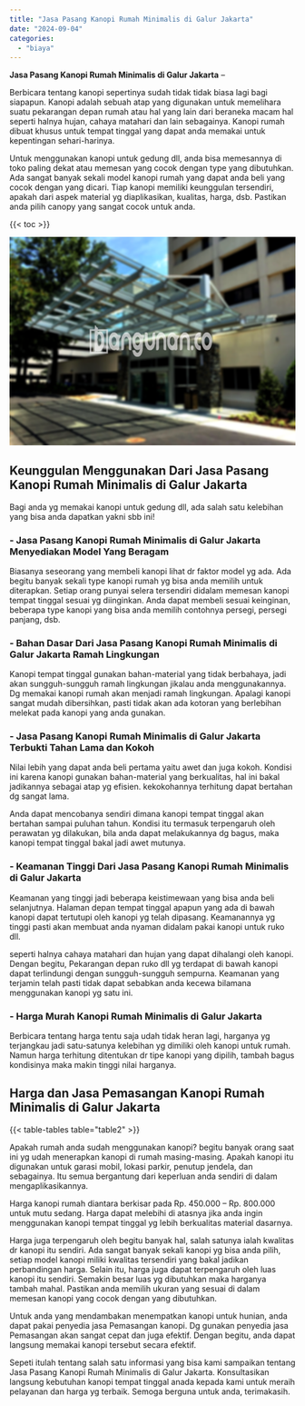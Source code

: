 ```yaml
---
title: "Jasa Pasang Kanopi Rumah Minimalis di Galur Jakarta"
date: "2024-09-04"
categories: 
  - "biaya"
---
```


**Jasa Pasang Kanopi Rumah Minimalis di Galur Jakarta** –

Berbicara tentang kanopi sepertinya sudah tidak tidak biasa lagi bagi siapapun. Kanopi adalah sebuah atap yang digunakan untuk memelihara suatu pekarangan depan rumah atau hal yang lain dari beraneka macam hal seperti halnya hujan, cahaya matahari dan lain sebagainya. Kanopi rumah dibuat khusus untuk tempat tinggal yang dapat anda memakai untuk kepentingan sehari-harinya.

Untuk menggunakan kanopi untuk gedung dll, anda bisa memesannya di toko paling dekat atau memesan yang cocok dengan type yang dibutuhkan. Ada sangat banyak sekali model kanopi rumah yang dapat anda beli yang cocok dengan yang dicari. Tiap kanopi memiliki keunggulan tersendiri, apakah dari aspek material yg diaplikasikan, kualitas, harga, dsb. Pastikan anda pilih canopy yang sangat cocok untuk anda.

{{< toc >}}

![Jasa Pasang Kanopi Rumah Minimalis di Galur Jakarta](/images/harga-kanopi-minimalis-32.png)

## Keunggulan Menggunakan Dari Jasa Pasang Kanopi Rumah Minimalis di Galur Jakarta

Bagi anda yg memakai kanopi untuk gedung dll, ada salah satu kelebihan yang bisa anda dapatkan yakni sbb ini!

### \- Jasa Pasang Kanopi Rumah Minimalis di Galur Jakarta Menyediakan Model Yang Beragam

Biasanya seseorang yang membeli kanopi lihat dr faktor model yg ada. Ada begitu banyak sekali type kanopi rumah yg bisa anda memilih untuk diterapkan. Setiap orang punyai selera tersendiri didalam memesan kanopi tempat tinggal sesuai yg diinginkan. Anda dapat membeli sesuai keinginan, beberapa type kanopi yang bisa anda memilih contohnya persegi, persegi panjang, dsb.

### \- Bahan Dasar Dari Jasa Pasang Kanopi Rumah Minimalis di Galur Jakarta Ramah Lingkungan

Kanopi tempat tinggal gunakan bahan-material yang tidak berbahaya, jadi akan sungguh-sungguh ramah lingkungan jikalau anda menggunakannya. Dg memakai kanopi rumah akan menjadi ramah lingkungan. Apalagi kanopi sangat mudah dibersihkan, pasti tidak akan ada kotoran yang berlebihan melekat pada kanopi yang anda gunakan.

### \- Jasa Pasang Kanopi Rumah Minimalis di Galur Jakarta Terbukti Tahan Lama dan Kokoh

Nilai lebih yang dapat anda beli pertama yaitu awet dan juga kokoh. Kondisi ini karena kanopi gunakan bahan-material yang berkualitas, hal ini bakal jadikannya sebagai atap yg efisien. kekokohannya terhitung dapat bertahan dg sangat lama.

Anda dapat mencobanya sendiri dimana kanopi tempat tinggal akan bertahan sampai puluhan tahun. Kondisi itu termasuk terpengaruh oleh perawatan yg dilakukan, bila anda dapat melakukannya dg bagus, maka kanopi tempat tinggal bakal jadi awet mutunya.

### \- Keamanan Tinggi Dari Jasa Pasang Kanopi Rumah Minimalis di Galur Jakarta

Keamanan yang tinggi jadi beberapa keistimewaan yang bisa anda beli selanjutnya. Halaman depan tempat tinggal apapun yang ada di bawah kanopi dapat tertutupi oleh kanopi yg telah dipasang. Keamanannya yg tinggi pasti akan membuat anda nyaman didalam pakai kanopi untuk ruko dll.

seperti halnya cahaya matahari dan hujan yang dapat dihalangi oleh kanopi. Dengan begitu, Pekarangan depan ruko dll yg terdapat di bawah kanopi dapat terlindungi dengan sungguh-sungguh sempurna. Keamanan yang terjamin telah pasti tidak dapat sebabkan anda kecewa bilamana menggunakan kanopi yg satu ini.

### \- Harga Murah Kanopi Rumah Minimalis di Galur Jakarta

Berbicara tentang harga tentu saja udah tidak heran lagi, harganya yg terjangkau jadi satu-satunya kelebihan yg dimiliki oleh kanopi untuk rumah. Namun harga terhitung ditentukan dr tipe kanopi yang dipilih, tambah bagus kondisinya maka makin tinggi nilai harganya.

## Harga dan Jasa Pemasangan Kanopi Rumah Minimalis di Galur Jakarta

{{< table-tables table="table2" >}}

Apakah rumah anda sudah menggunakan kanopi? begitu banyak orang saat ini yg udah menerapkan kanopi di rumah masing-masing. Apakah kanopi itu digunakan untuk garasi mobil, lokasi parkir, penutup jendela, dan sebagainya. Itu semua bergantung dari keperluan anda sendiri di dalam mengaplikasikannya.

Harga kanopi rumah diantara berkisar pada Rp. 450.000 – Rp. 800.000 untuk mutu sedang. Harga dapat melebihi di atasnya jika anda ingin menggunakan kanopi tempat tinggal yg lebih berkualitas material dasarnya.

Harga juga terpengaruh oleh begitu banyak hal, salah satunya ialah kwalitas dr kanopi itu sendiri. Ada sangat banyak sekali kanopi yg bisa anda pilih, setiap model kanopi miliki kwalitas tersendiri yang bakal jadikan perbandingan harga. Selain itu, harga juga dapat terpengaruh oleh luas kanopi itu sendiri. Semakin besar luas yg dibutuhkan maka harganya tambah mahal. Pastikan anda memilih ukuran yang sesuai di dalam memesan kanopi yang cocok dengan yang dibutuhkan.

Untuk anda yang mendambakan menempatkan kanopi untuk hunian, anda dapat pakai penyedia jasa Pemasangan kanopi. Dg gunakan penyedia jasa Pemasangan akan sangat cepat dan juga efektif. Dengan begitu, anda dapat langsung memakai kanopi tersebut secara efektif.

Sepeti itulah tentang salah satu informasi yang bisa kami sampaikan tentang Jasa Pasang Kanopi Rumah Minimalis di Galur Jakarta. Konsultasikan langsung kebutuhan kanopi tempat tinggal anada kepada kami untuk meraih pelayanan dan harga yg terbaik. Semoga berguna untuk anda, terimakasih.
